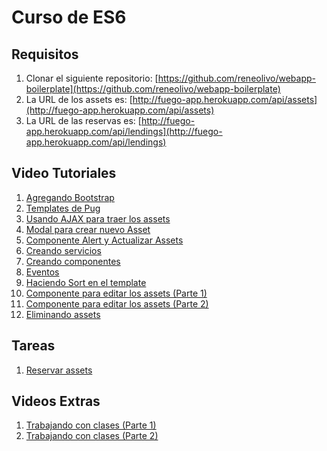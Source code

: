 # Curso de ES6

## Requisitos
1. Clonar el siguiente repositorio: [https://github.com/reneolivo/webapp-boilerplate](https://github.com/reneolivo/webapp-boilerplate)
2. La URL de los assets es: [http://fuego-app.herokuapp.com/api/assets](http://fuego-app.herokuapp.com/api/assets)
3. La URL de las reservas es: [http://fuego-app.herokuapp.com/api/lendings](http://fuego-app.herokuapp.com/api/lendings)

## Video Tutoriales
1. [Agregando Bootstrap](https://vid.me/mmsA)
2. [Templates de Pug](https://vid.me/HltR)
3. [Usando AJAX para traer los assets](https://vid.me/V7WJ)
4. [Modal para crear nuevo Asset](https://vid.me/mmsA)
5. [Componente Alert y Actualizar Assets](https://vid.me/6wnD)
6. [Creando servicios](https://vid.me/ryRh)
7. [Creando componentes](https://vid.me/fpY4)
8. [Eventos](https://vid.me/40tu)
9. [Haciendo Sort en el template](https://vid.me/lFIO)
10. [Componente para editar los assets (Parte 1)](https://vid.me/HZJQ)
11. [Componente para editar los assets (Parte 2)](https://vid.me/p9hE)
12. [Eliminando assets](https://vid.me/xUPf)

## Tareas

1. [Reservar assets](https://vid.me/rvkh)

## Videos Extras

1. [Trabajando con clases (Parte 1)](https://vid.me/VOMI)
2. [Trabajando con clases (Parte 2)](https://vid.me/Tw2y)
